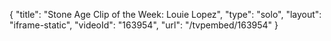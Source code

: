 {
    "title": "Stone Age Clip of the Week: Louie Lopez",
    "type": "solo",
    "layout": "iframe-static",
    "videoId": "163954",
    "url": "\/tvpembed\/163954"
}